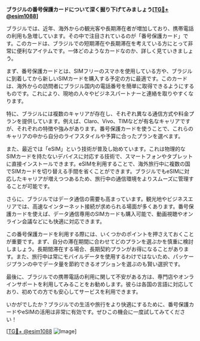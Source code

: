 **ブラジルの番号保護カードについて深く掘り下げてみましょう[[TG💪+ @esim1088](https://t.me/s/esim1088)]**

ブラジルでは、近年、海外からの観光客や長期滞在者が増加しており、携帯電話の利用も急増しています。その中で注目されているのが「番号保護カード」です。このカードは、ブラジルでの短期滞在や長期滞在を考えている方にとって非常に便利なアイテムです。一体どのようなカードなのか、詳しく見ていきましょう。

まず、番号保護カードとは、SIMフリーのスマホを使用している方や、ブラジルに到着してから新しいSIMカードを購入する予定の方に最適です。このカードは、海外からの訪問者にブラジル国内の電話番号を簡単に取得できるようにするものです。これにより、現地の人々やビジネスパートナーと連絡を取りやすくなります。

特に、ブラジルには複数のキャリアが存在し、それぞれ異なる通信方式や料金プランを提供しています。例えば、Claro、Vivo、TIMなどが有名なキャリアですが、それぞれの特徴や強みがあります。番号保護カードを使うことで、これらのキャリアの中から自分のライフスタイルや予算に合ったプランを選べます。

また、最近では「eSIM」という技術が普及し始めています。これは物理的なSIMカードを持たないデバイスに対応する技術で、スマートフォンやタブレットに直接インストールできます。eSIMを利用することで、海外旅行中に複数の国でSIMカードを切り替える手間を省くことができます。ブラジルでもeSIMに対応したキャリアが増えつつあるため、旅行中の通信環境をよりスムーズに管理することが可能です。

さらに、ブラジルではデータ通信の需要も高まっています。観光地やビジネスエリアでは、高速なインターネット接続が求められる場面が多くあります。番号保護カードを使えば、データ通信専用のSIMカードも購入可能で、動画視聴やオンライン会議などにも快適に対応できます。

この番号保護カードを利用する際には、いくつかのポイントを押さえておくことが重要です。まず、自分の滞在期間に合わせてどのプランを選ぶかを慎重に検討しましょう。長期間滞在する場合、長期契約プランがお得になることがあります。また、旅行中は常にモバイルデータを使用するわけではないため、パッケージプランの中でデータ量を節約できるオプションを選ぶのも賢い選択です。

最後に、ブラジルでの携帯電話の利用に関して不安がある方は、専門店やオンラインサポートを利用してみることをお勧めします。彼らは各国の言語に対応しており、初めての方でも安心してサービスを利用できます。

いかがでしたか？ブラジルでの生活や旅行をより快適にするために、番号保護カードやeSIMの活用は非常に有効です。ぜひこの機会に一度試してみてください！

[[TG💪+ @esim1088](https://t.me/s/esim1088) ![Image](https://i.postimg.cc/Y0z9fWf4/image.png)]